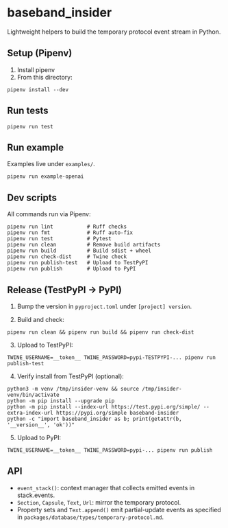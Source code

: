 # baseband_insider

Lightweight helpers to build the temporary protocol event stream in Python.

## Setup (Pipenv)

1. Install pipenv
2. From this directory:

```
pipenv install --dev
```

## Run tests

```
pipenv run test
```

## Run example

Examples live under `examples/`.

```
pipenv run example-openai
```

## Dev scripts

All commands run via Pipenv:

```
pipenv run lint           # Ruff checks
pipenv run fmt            # Ruff auto-fix
pipenv run test           # Pytest
pipenv run clean          # Remove build artifacts
pipenv run build          # Build sdist + wheel
pipenv run check-dist     # Twine check
pipenv run publish-test   # Upload to TestPyPI
pipenv run publish        # Upload to PyPI
```

## Release (TestPyPI → PyPI)

1. Bump the version in `pyproject.toml` under `[project] version`.

2. Build and check:

```
pipenv run clean && pipenv run build && pipenv run check-dist
```

3. Upload to TestPyPI:

```
TWINE_USERNAME=__token__ TWINE_PASSWORD=pypi-TESTPYPI-... pipenv run publish-test
```

4. Verify install from TestPyPI (optional):

```
python3 -m venv /tmp/insider-venv && source /tmp/insider-venv/bin/activate
python -m pip install --upgrade pip
python -m pip install --index-url https://test.pypi.org/simple/ --extra-index-url https://pypi.org/simple baseband-insider
python -c "import baseband_insider as b; print(getattr(b, '__version__', 'ok'))"
```

5. Upload to PyPI:

```
TWINE_USERNAME=__token__ TWINE_PASSWORD=pypi-... pipenv run publish
```

## API

- `event_stack()`: context manager that collects emitted events in stack.events.
- `Section`, `Capsule`, `Text`, `Url`: mirror the temporary protocol.
- Property sets and `Text.append()` emit partial-update events as specified in `packages/database/types/temporary-protocol.md`.
